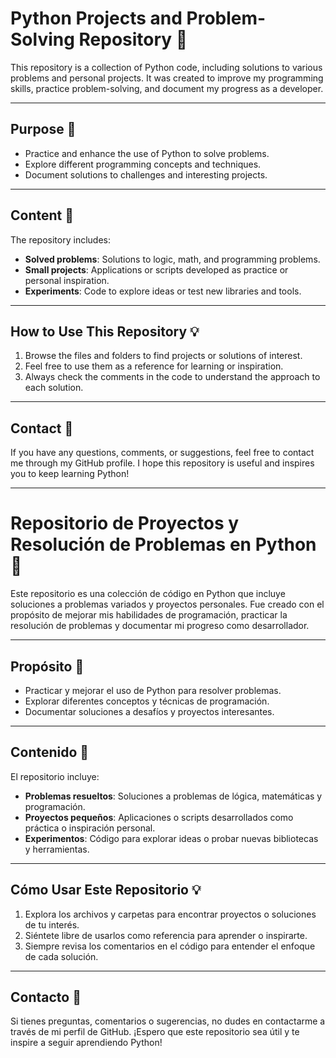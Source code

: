 # Python Projects and Problem-Solving Repository 🐍

This repository is a collection of Python code, including solutions to various problems and personal projects. It was created to improve my programming skills, practice problem-solving, and document my progress as a developer.

---

## Purpose 🎯

- Practice and enhance the use of Python to solve problems.  
- Explore different programming concepts and techniques.  
- Document solutions to challenges and interesting projects.

---

## Content 📂

The repository includes:
- **Solved problems**: Solutions to logic, math, and programming problems.  
- **Small projects**: Applications or scripts developed as practice or personal inspiration.  
- **Experiments**: Code to explore ideas or test new libraries and tools.  

---

## How to Use This Repository 💡

1. Browse the files and folders to find projects or solutions of interest.  
2. Feel free to use them as a reference for learning or inspiration.  
3. Always check the comments in the code to understand the approach to each solution.  

---

## Contact 📨

If you have any questions, comments, or suggestions, feel free to contact me through my GitHub profile. I hope this repository is useful and inspires you to keep learning Python!

---

# Repositorio de Proyectos y Resolución de Problemas en Python 🐍

Este repositorio es una colección de código en Python que incluye soluciones a problemas variados y proyectos personales. Fue creado con el propósito de mejorar mis habilidades de programación, practicar la resolución de problemas y documentar mi progreso como desarrollador.

---

## Propósito 🎯

- Practicar y mejorar el uso de Python para resolver problemas.
- Explorar diferentes conceptos y técnicas de programación.
- Documentar soluciones a desafíos y proyectos interesantes.

---

## Contenido 📂

El repositorio incluye:
- **Problemas resueltos**: Soluciones a problemas de lógica, matemáticas y programación.
- **Proyectos pequeños**: Aplicaciones o scripts desarrollados como práctica o inspiración personal.
- **Experimentos**: Código para explorar ideas o probar nuevas bibliotecas y herramientas.

---

## Cómo Usar Este Repositorio 💡

1. Explora los archivos y carpetas para encontrar proyectos o soluciones de tu interés.
2. Siéntete libre de usarlos como referencia para aprender o inspirarte.
3. Siempre revisa los comentarios en el código para entender el enfoque de cada solución.

---

## Contacto 📨

Si tienes preguntas, comentarios o sugerencias, no dudes en contactarme a través de mi perfil de GitHub. ¡Espero que este repositorio sea útil y te inspire a seguir aprendiendo Python!
